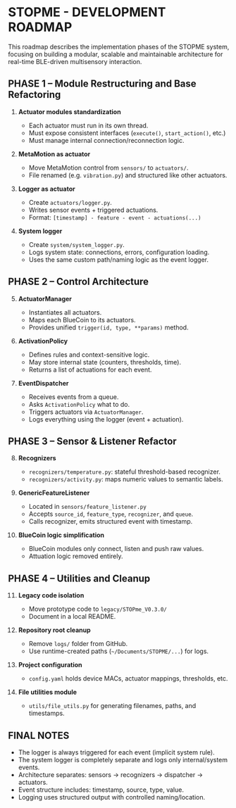 # STOPME - DEVELOPMENT ROADMAP

This roadmap describes the implementation phases of the STOPME system, focusing on building a modular, scalable and maintainable architecture for real-time BLE-driven multisensory interaction.

## PHASE 1 – Module Restructuring and Base Refactoring

1. **Actuator modules standardization**
   - Each actuator must run in its own thread.
   - Must expose consistent interfaces (`execute()`, `start_action()`, etc.)
   - Must manage internal connection/reconnection logic.

2. **MetaMotion as actuator**
   - Move MetaMotion control from `sensors/` to `actuators/`.
   - File renamed (e.g. `vibration.py`) and structured like other actuators.

3. **Logger as actuator**
   - Create `actuators/logger.py`.
   - Writes sensor events + triggered actuations.
   - Format: `[timestamp] - feature - event - actuations(...)`

4. **System logger**
   - Create `system/system_logger.py`.
   - Logs system state: connections, errors, configuration loading.
   - Uses the same custom path/naming logic as the event logger.

## PHASE 2 – Control Architecture

5. **ActuatorManager**
   - Instantiates all actuators.
   - Maps each BlueCoin to its actuators.
   - Provides unified `trigger(id, type, **params)` method.

6. **ActivationPolicy**
   - Defines rules and context-sensitive logic.
   - May store internal state (counters, thresholds, time).
   - Returns a list of actuations for each event.

7. **EventDispatcher**
   - Receives events from a queue.
   - Asks `ActivationPolicy` what to do.
   - Triggers actuators via `ActuatorManager`.
   - Logs everything using the logger (event + actuation).

## PHASE 3 – Sensor & Listener Refactor

8. **Recognizers**
   - `recognizers/temperature.py`: stateful threshold-based recognizer.
   - `recognizers/activity.py`: maps numeric values to semantic labels.

9. **GenericFeatureListener**
   - Located in `sensors/feature_listener.py`
   - Accepts `source_id`, `feature_type`, `recognizer`, and `queue`.
   - Calls recognizer, emits structured event with timestamp.

10. **BlueCoin logic simplification**
    - BlueCoin modules only connect, listen and push raw values.
    - Attuation logic removed entirely.

## PHASE 4 – Utilities and Cleanup

11. **Legacy code isolation**
    - Move prototype code to `legacy/STOPme_V0.3.0/`
    - Document in a local README.

12. **Repository root cleanup**
    - Remove `logs/` folder from GitHub.
    - Use runtime-created paths (`~/Documents/STOPME/...`) for logs.

13. **Project configuration**
    - `config.yaml` holds device MACs, actuator mappings, thresholds, etc.

14. **File utilities module**
    - `utils/file_utils.py` for generating filenames, paths, and timestamps.

## FINAL NOTES

- The logger is always triggered for each event (implicit system rule).
- The system logger is completely separate and logs only internal/system events.
- Architecture separates: sensors → recognizers → dispatcher → actuators.
- Event structure includes: timestamp, source, type, value.
- Logging uses structured output with controlled naming/location.